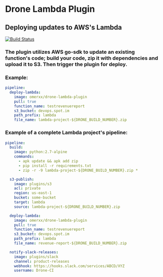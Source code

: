 # Drone Lambda Plugin

## Deploying updates to AWS's Lambda
[![Build Status](https://droneio.spot.im/api/badges/omerxx/drone-lambda-plugin/status.svg)](https://droneio.spot.im/omerxx/drone-lambda-plugin)

### The plugin utilizes AWS go-sdk to update an existing function's code; build your code, zip it with dependencies and upload it to S3. Then trigger the plugin for deploy.

### Example:

```yaml
pipeline:
  deploy-lambda:
    image: omerxx/drone-lambda-plugin
    pull: true
    function_name: testrevenuereport
    s3_bucket: devops.spot.im
    path_prefix: lambda
    file_name: lambda-project-${DRONE_BUILD_NUMBER}.zip
```

### Example of a complete Lambda project's pipeline:

```yaml
pipeline:
  build:
    image: python:2.7-alpine
    commands:
      - apk update && apk add zip
      - pip install -r requirements.txt
      - zip -r -9 lambda-project-${DRONE_BUILD_NUMBER}.zip *

  s3-publish:
    image: plugins/s3
    acl: private
    region: us-east-1
    bucket: some-bucket
    target: lambda
    source: lambda-project-${DRONE_BUILD_NUMBER}.zip

  deploy-lambda:
    image: omerxx/drone-lambda-plugin
    pull: true
    function_name: testrevenuereport
    s3_bucket: devops.spot.im
    path_prefix: lambda
    file_name: revenue-report-${DRONE_BUILD_NUMBER}.zip

  notify-slack-releases:
    image: plugins/slack
    channel: product-releases
    webhook: https://hooks.slack.com/services/ABCD/XYZ
    username: Drone-CI
```
